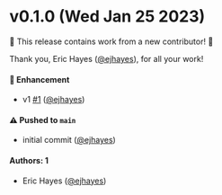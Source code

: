 # v0.1.0 (Wed Jan 25 2023)

:tada: This release contains work from a new contributor! :tada:

Thank you, Eric Hayes ([@ejhayes](https://github.com/ejhayes)), for all your work!

#### 🚀 Enhancement

- v1 [#1](https://github.com/ejhayes/docker-compose-wait-for-healthy/pull/1) ([@ejhayes](https://github.com/ejhayes))

#### ⚠️ Pushed to `main`

- initial commit ([@ejhayes](https://github.com/ejhayes))

#### Authors: 1

- Eric Hayes ([@ejhayes](https://github.com/ejhayes))
